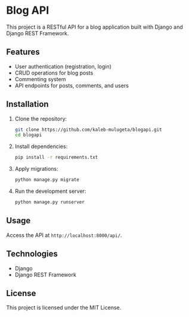 # Blog API

This project is a RESTful API for a blog application built with Django and Django REST Framework.

## Features

- User authentication (registration, login)
- CRUD operations for blog posts
- Commenting system
- API endpoints for posts, comments, and users

## Installation

1. Clone the repository:
    ```bash
    git clone https://github.com/kaleb-mulugeta/blogapi.git
    cd blogapi
    ```
2. Install dependencies:
    ```bash
    pip install -r requirements.txt
    ```
3. Apply migrations:
    ```bash
    python manage.py migrate
    ```
4. Run the development server:
    ```bash
    python manage.py runserver
    ```

## Usage

Access the API at `http://localhost:8000/api/`.

## Technologies

- Django
- Django REST Framework

## License

This project is licensed under the MIT License.